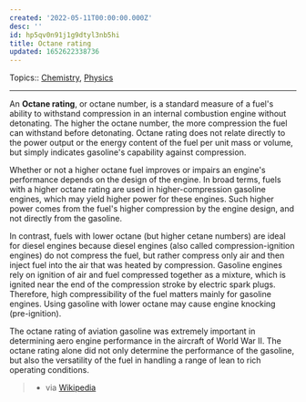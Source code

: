 ```yaml
---
created: '2022-05-11T00:00:00.000Z'
desc: ''
id: hp5qv0n91j1g9dtyl3nb5hi
title: Octane rating
updated: 1652622338736
---
```

   
Topics::  [Chemistry](/not_created.md), [Physics](/not_created.md)   
   
   
---   
An **Octane rating**, or octane number, is a standard measure of a fuel's ability to withstand compression in an internal combustion engine without detonating. The higher the octane number, the more compression the fuel can withstand before detonating. Octane rating does not relate directly to the power output or the energy content of the fuel per unit mass or volume, but simply indicates gasoline's capability against compression.   
   
Whether or not a higher octane fuel improves or impairs an engine's performance depends on the design of the engine. In broad terms, fuels with a higher octane rating are used in higher-compression gasoline engines, which may yield higher power for these engines. Such higher power comes from the fuel's higher compression by the engine design, and not directly from the gasoline.   
   
In contrast, fuels with lower octane (but higher cetane numbers) are ideal for diesel engines because diesel engines (also called compression-ignition engines) do not compress the fuel, but rather compress only air and then inject fuel into the air that was heated by compression. Gasoline engines rely on ignition of air and fuel compressed together as a mixture, which is ignited near the end of the compression stroke by electric spark plugs. Therefore, high compressibility of the fuel matters mainly for gasoline engines. Using gasoline with lower octane may cause engine knocking (pre-ignition).   
   
The octane rating of aviation gasoline was extremely important in determining aero engine performance in the aircraft of World War II. The octane rating alone did not only determine the performance of the gasoline, but also the versatility of the fuel in handling a range of lean to rich operating conditions.   
>   
> - via [Wikipedia](https://en.wikipedia.org/wiki/Octane%20rating)